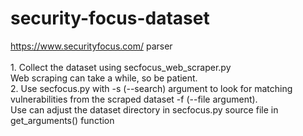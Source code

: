 # security-focus-dataset
https://www.securityfocus.com/ parser
<br/>
<br/>1. Collect the dataset using secfocus_web_scraper.py
<br/>Web scraping can take a while, so be patient.
<br/>2. Use secfocus.py with -s (--search) argument to look for matching vulnerabilities from the scraped dataset -f (--file argument).
<br/>Use can adjust the dataset directory in secfocus.py source file in get_arguments() function
